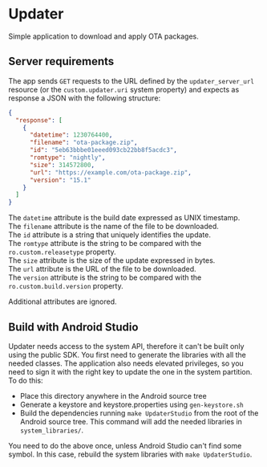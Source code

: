 Updater
=======
Simple application to download and apply OTA packages.


Server requirements
-------------------
The app sends `GET` requests to the URL defined by the `updater_server_url`
resource (or the `custom.updater.uri` system property) and expects as response
a JSON with the following structure:
```json
{
  "response": [
    {
      "datetime": 1230764400,
      "filename": "ota-package.zip",
      "id": "5eb63bbbe01eeed093cb22bb8f5acdc3",
      "romtype": "nightly",
      "size": 314572800,
      "url": "https://example.com/ota-package.zip",
      "version": "15.1"
    }
  ]
}
```

The `datetime` attribute is the build date expressed as UNIX timestamp.  
The `filename` attribute is the name of the file to be downloaded.  
The `id` attribute is a string that uniquely identifies the update.  
The `romtype` attribute is the string to be compared with the `ro.custom.releasetype` property.  
The `size` attribute is the size of the update expressed in bytes.  
The `url` attribute is the URL of the file to be downloaded.  
The `version` attribute is the string to be compared with the `ro.custom.build.version` property.  

Additional attributes are ignored.


Build with Android Studio
-------------------------
Updater needs access to the system API, therefore it can't be built only using
the public SDK. You first need to generate the libraries with all the needed
classes. The application also needs elevated privileges, so you need to sign
it with the right key to update the one in the system partition. To do this:

 - Place this directory anywhere in the Android source tree
 - Generate a keystore and keystore.properties using `gen-keystore.sh`
 - Build the dependencies running `make UpdaterStudio` from the root of the
   Android source tree. This command will add the needed libraries in
   `system_libraries/`.

You need to do the above once, unless Android Studio can't find some symbol.
In this case, rebuild the system libraries with `make UpdaterStudio`.
